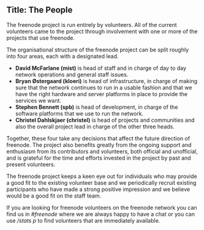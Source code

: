 Title: The People
---
The freenode project is run entirely by volunteers. All of the current volunteers came to the project through involvement with one or more of the projects that use freenode. 

The organisational structure of the freenode project can be split roughly into four areas, each with a designated lead.
- **David McFarlane (mist)** is head of staff and in charge of day to day network operations and general staff issues.
- **Bryan Østergaard (kloeri)** is head of infrastructure, in charge of making sure that the network continues to run in a usable fashion and that we have the right hardware and server platforms in place to provide the services we want.
- **Stephen Bennett (spb)** is head of development, in charge of the software platforms that we use to run the network.
- **Christel Dahlskjaer (christel)** is head of projects and communities and also the overall project lead in charge of the other three heads. 

Together, these four take any decisions that affect the future direction of freenode. The project also benefits greatly from the ongoing support and enthusiasm from its contributors and volunteers, both official and unofficial, and is grateful for the time and efforts invested in the project by past and present volunteers.

The freenode project keeps a keen eye out for individuals who may provide a good fit to the existing volunteer base and we periodically recruit existing participants who have made a strong positive impression and we believe would be a good fit on the staff team.

If you are looking for freenode volunteers on the freenode network you can find us in _#freenode_ where we are always happy to have a chat or you can use _/stats p_ to find volunteers that are immediately available.

